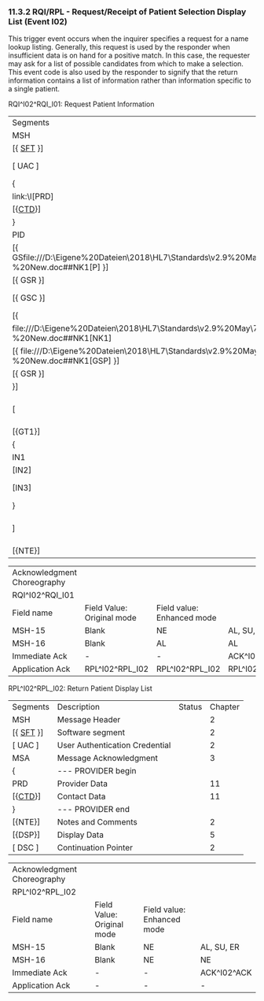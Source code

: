 ### 11.3.2 RQI/RPL - Request/Receipt of Patient Selection Display List (Event I02) 

This trigger event occurs when the inquirer specifies a request for a name lookup listing. Generally, this request is used by the responder when insufficient data is on hand for a positive match. In this case, the requester may ask for a list of possible candidates from which to make a selection. This event code is also used by the responder to signify that the return information contains a list of information rather than information specific to a single patient.

RQI^I02^RQI_I01: Request Patient Information

|     |     |     |     |
| --- | --- | --- | --- |
| Segments | Description | Status | Chapter |
| MSH | Message Header |  | 2 |
| [\{ [SFT](#SFT) }] | Software segment |  | 2 |
| [ UAC ] | User Authentication Credential |  | 2 |
| \{ | --- PROVIDER begin |  |  |
| link:\l[PRD] | Provider Data |  | 11 |
| [\{[CTD](#CTD)}] | Contact Data |  | 11 |
| } | --- PROVIDER end |  |  |
| PID | Patient Identification |  | 3 |
| [\{ GSfile:///D:\Eigene%20Dateien\2018\HL7\Standards\v2.9%20May\716%20-%20New.doc##NK1[P] }] | Person Gender and Sex |  | 3 |
| [\{ GSR }] | Recorded Gender and Sex |  | 3 |
| [\{ GSC }] | Sex Parameter for Clinical Use |  | 3 |
| [\{ | --- NEXT_OF_KIN begin |  |  |
| file:///D:\Eigene%20Dateien\2018\HL7\Standards\v2.9%20May\716%20-%20New.doc##NK1[NK1] | Next of Kin / Associated Parties |  | 3 |
| [\{ file:///D:\Eigene%20Dateien\2018\HL7\Standards\v2.9%20May\716%20-%20New.doc##NK1[GSP] }] | Person Gender and Sex |  | 3 |
| [\{ GSR }] | Recorded Gender and Sex |  | 3 |
| }] | --- NEXT_OF_KIN end |  |  |
| [ | --- GUARANTOR_INSURANCE begin |  |  |
| [\{GT1}] | Guarantor |  | 6 |
| \{ | --- INSURANCE begin |  |  |
| IN1 | Insurance |  | 6 |
| [IN2] | Insurance Additional Info |  | 6 |
| [IN3] | Insurance Add’l Info - Cert |  | 6 |
| } | --- INSURANCE end |  |  |
| ] | --- GUARANTOR_INSURANCE end |  |  |
| [\{NTE}] | Notes and Comments |  | 2 |

|     |     |     |     |
| --- | --- | --- | --- |
| Acknowledgment Choreography |  |  |  |
| RQI^I02^RQI_I01 |  |  |  |
| Field name | Field Value: Original mode | Field value: Enhanced mode |  |
| MSH-15 | Blank | NE | AL, SU, ER |
| MSH-16 | Blank | AL | AL |
| Immediate Ack | - | - | ACK^I02^ACK |
| Application Ack | RPL^I02^RPL_I02 | RPL^I02^RPL_I02 | RPL^I02^RPL_I02 |

RPL^I02^RPL_I02: Return Patient Display List

|     |     |     |     |
| --- | --- | --- | --- |
| Segments | Description | Status | Chapter |
| MSH | Message Header |  | 2 |
| [\{ [SFT](#SFT) }] | Software segment |  | 2 |
| [ UAC ] | User Authentication Credential |  | 2 |
| MSA | Message Acknowledgment |  | 3 |
| \{ | --- PROVIDER begin |  |  |
| PRD | Provider Data |  | 11 |
| [\{[CTD](#CTD)}] | Contact Data |  | 11 |
| } | --- PROVIDER end |  |  |
| [\{NTE}] | Notes and Comments |  | 2 |
| [\{DSP}] | Display Data |  | 5 |
| [ DSC ] | Continuation Pointer |  | 2 |

|     |     |     |     |
| --- | --- | --- | --- |
| Acknowledgment Choreography |  |  |  |
| RPL^I02^RPL_I02 |  |  |  |
| Field name | Field Value: Original mode | Field value: Enhanced mode |  |
| MSH-15 | Blank | NE | AL, SU, ER |
| MSH-16 | Blank | NE | NE |
| Immediate Ack | - | - | ACK^I02^ACK |
| Application Ack | - | - | - |
